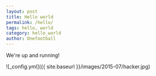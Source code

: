 ```yaml
---
layout: post
title: Hello world
permalink: /hello/
tags: hello, world
category: hello_world
author: Onefootball
---
```


We're up and running!


![_config.yml]({{ site.baseurl }}/images/2015-07/hacker.jpg)
